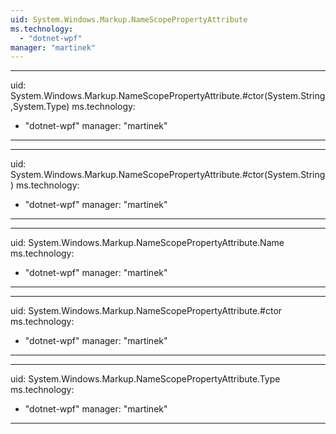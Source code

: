 ```yaml
---
uid: System.Windows.Markup.NameScopePropertyAttribute
ms.technology: 
  - "dotnet-wpf"
manager: "martinek"
---
```


---
uid: System.Windows.Markup.NameScopePropertyAttribute.#ctor(System.String,System.Type)
ms.technology: 
  - "dotnet-wpf"
manager: "martinek"
---

---
uid: System.Windows.Markup.NameScopePropertyAttribute.#ctor(System.String)
ms.technology: 
  - "dotnet-wpf"
manager: "martinek"
---

---
uid: System.Windows.Markup.NameScopePropertyAttribute.Name
ms.technology: 
  - "dotnet-wpf"
manager: "martinek"
---

---
uid: System.Windows.Markup.NameScopePropertyAttribute.#ctor
ms.technology: 
  - "dotnet-wpf"
manager: "martinek"
---

---
uid: System.Windows.Markup.NameScopePropertyAttribute.Type
ms.technology: 
  - "dotnet-wpf"
manager: "martinek"
---
